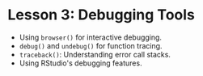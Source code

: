 # Lesson 3: Debugging Tools

* Using `browser()` for interactive debugging.
* `debug()` and `undebug()` for function tracing.
* `traceback()`: Understanding error call stacks.
* Using RStudio's debugging features.
